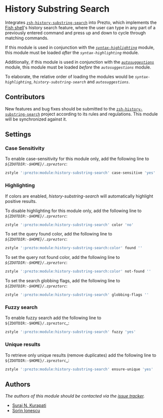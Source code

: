 # History Substring Search

Integrates [`zsh-history-substring-search`][1] into Prezto, which implements the
[Fish shell][2]'s history search feature, where the user can type in any part of
a previously entered command and press up and down to cycle through matching
commands.

If this module is used in conjunction with the [_`syntax-highlighting`_][3]
module, this module must be loaded _after_ the _`syntax-highlighting`_ module.

Additionally, if this module is used in conjunction with the
[_`autosuggestions`_][4] module, this module must be loaded _before_ the
_`autosuggestions`_ module.

To elaborate, the relative order of loading the modules would be
_`syntax-highlighting`_, _`history-substring-search`_ and _`autosuggestions`_.

## Contributors

New features and bug fixes should be submitted to the
[`zsh-history-substring-search`][1] project according to its rules and
regulations. This module will be synchronized against it.

## Settings

### Case Sensitivity

To enable case-sensitivity for this module only, add the following line to
_`${ZDOTDIR:-$HOME}/.zpreztorc`_:

```sh
zstyle ':prezto:module:history-substring-search' case-sensitive 'yes'
```

### Highlighting

If colors are enabled, _history-substring-search_ will automatically highlight
positive results.

To disable highlighting for this module only, add the following line to
_`${ZDOTDIR:-$HOME}/.zpreztorc`_:

```sh
zstyle ':prezto:module:history-substring-search' color 'no'
```

To set the query found color, add the following line to
_`${ZDOTDIR:-$HOME}/.zpreztorc`_:

```sh
zstyle ':prezto:module:history-substring-search:color' found ''
```

To set the query not found color, add the following line to
_`${ZDOTDIR:-$HOME}/.zpreztorc`_:

```sh
zstyle ':prezto:module:history-substring-search:color' not-found ''
```

To set the search globbing flags, add the following line to
_`${ZDOTDIR:-$HOME}/.zpreztorc`_:

```sh
zstyle ':prezto:module:history-substring-search' globbing-flags ''
```

### Fuzzy search

To enable fuzzy search add the following line to
`${ZDOTDIR:-$HOME}/.zpreztorc`_:

```sh
zstyle ':prezto:module:history-substring-search' fuzzy 'yes'
```

### Unique results

To retrieve only unique results (remove duplicates) add the following line to
`${ZDOTDIR:-$HOME}/.zpreztorc`_:

```sh
zstyle ':prezto:module:history-substring-search' ensure-unique 'yes'
```

## Authors

_The authors of this module should be contacted via the [issue tracker][5]._

- [Suraj N. Kurapati](https://github.com/sunaku)
- [Sorin Ionescu](https://github.com/sorin-ionescu)

[1]: https://github.com/zsh-users/zsh-history-substring-search
[2]: https://fishshell.com
[3]: ../syntax-highlighting#readme
[4]: ../autosuggestions#readme
[5]: https://github.com/sorin-ionescu/prezto/issues
